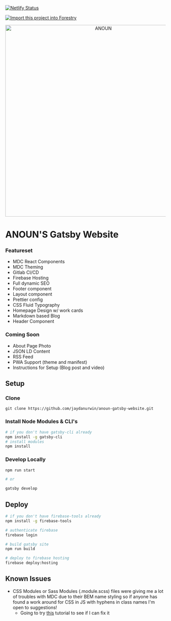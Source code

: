 [![Netlify Status](https://api.netlify.com/api/v1/badges/d55477c6-fd83-4569-9e61-340789e44e28/deploy-status)](https://app.netlify.com/sites/leanaurwin/deploys)

<a href="https://app.forestry.io/quick-start?repo=jaydanurwin/leana-gatsby-website&engine=gatsby">
    <img alt="Import this project into Forestry" src="https://assets.forestry.io/import-to-forestryK.svg" />
</a>

<p align="center">
  <a href="https://anoun-gatsby-website.firebaseapp.com">
    <img alt="ANOUN" src="https://anoun.company/images/anoun-share-image.png" width="600" />
  </a>
</p>

# ANOUN'S Gatsby Website

### Featureset

* MDC React Components
* MDC Theming
* Gitlab CI/CD
* Firebase Hosting
* Full dynamic SEO
* Footer component
* Layout component
* Prettier config
* CSS Fluid Typography
* Homepage Design w/ work cards
* Markdown based Blog
* Header Component

### Coming Soon

* About Page Photo
* JSON LD Content
* RSS Feed
* PWA Support (theme and manifest)
* Instructions for Setup (Blog post and video)

## Setup

### Clone

`git clone https://github.com/jaydanurwin/anoun-gatsby-website.git`

### Install Node Modules & CLI's

```bash
# if you don't have gatsby-cli already
npm install -g gatsby-cli
# install modules
npm install
```

### Develop Locally

```bash
npm run start

# or

gatsby develop
```

## Deploy

```bash
# if you don't have firebase-tools already
npm install -g firebase-tools

# authenticate firebase
firebase login

# build gatsby site
npm run build

# deploy to firebase hosting
firebase deploy:hosting
```

## Known Issues

- CSS Modules or Sass Modules (.module.scss) files were giving me a lot of troubles with MDC due to their BEM name styling so if anyone has found a work around for CSS in JS with hyphens in class names I'm open to suggestions!
  - Going to try [this](https://codelabs.developers.google.com/codelabs/mdc-112-web/#0) tutorial to see if I can fix it
